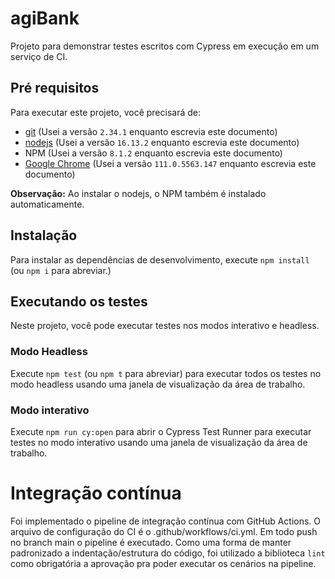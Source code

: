 # agiBank
Projeto para demonstrar testes escritos com Cypress em execução em um serviço de CI.

## Pré requisitos
Para executar este projeto, você precisará de:

- [git](https://git-scm.com/downloads) (Usei a versão `2.34.1` enquanto escrevia este documento)
- [nodejs](https://nodejs.org/en/) (Usei a versão `16.13.2` enquanto escrevia este documento)
- NPM (Usei a versão `8.1.2` enquanto escrevia este documento)
- [Google Chrome](https://www.google.com/intl/en_us/chrome/) (Usei a versão `111.0.5563.147` enquanto escrevia este documento)

**Observação:** Ao instalar o nodejs, o NPM também é instalado automaticamente.

## Instalação

Para instalar as dependências de desenvolvimento, execute `npm install` (ou `npm i` para abreviar.)

## Executando os testes
Neste projeto, você pode executar testes nos modos interativo e headless.

### Modo Headless
Execute `npm test` (ou `npm t` para abreviar) para executar todos os testes no modo headless usando uma janela de visualização da área de trabalho.

### Modo interativo
Execute `npm run cy:open` para abrir o Cypress Test Runner para executar testes no modo interativo usando uma janela de visualização da área de trabalho.

# Integração contínua
Foi implementado o pipeline de integração contínua com GitHub Actions. O arquivo de configuração do CI é o .github/workflows/ci.yml. Em todo push no branch main o pipeline é executado. Como uma forma de manter padronizado a indentação/estrutura do código, foi utilizado a biblioteca `lint` como obrigatória a aprovação pra poder executar os cenários na pipeline.
